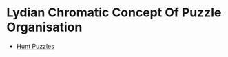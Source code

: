 # Lydian Chromatic Concept Of Puzzle Organisation
* [Hunt Puzzles](https://lydian11.github.io/huntpuzzles.html)
